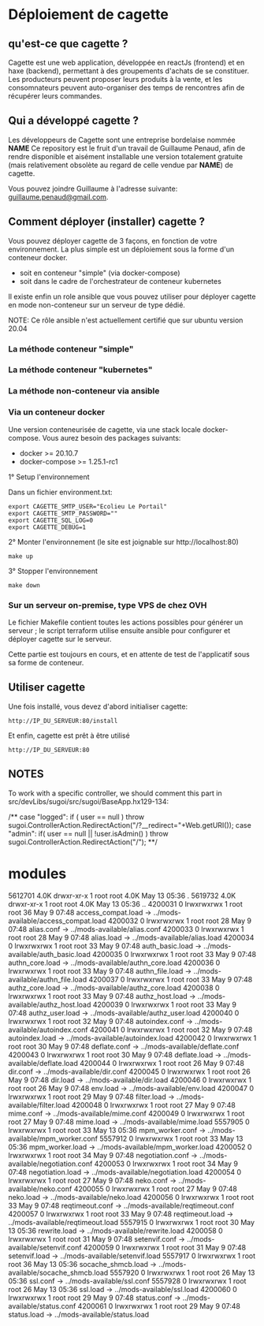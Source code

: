 # Déploiement de cagette

## qu'est-ce que cagette ?

Cagette est une web application, développée en reactJs (frontend) et en haxe (backend),
permettant à des groupements d'achats de se constituer. Les producteurs peuvent proposer
leurs produits à la vente, et les consomnateurs peuvent auto-organiser des temps de
rencontres afin de récupérer leurs commandes.  

## Qui a développé cagette ?

Les développeurs de Cagette sont une entreprise bordelaise nommée __NAME__
Ce repository est le fruit d'un travail de Guillaume Penaud, afin de rendre disponible
et aisément installable une version totalement gratuite (mais relativement obsolète
au regard de celle vendue par __NAME__) de cagette.

Vous pouvez joindre Guillaume à l'adresse suivante: guillaume.penaud@gmail.com.

## Comment déployer (installer) cagette ?

Vous pouvez déployer cagette de 3 façons, en fonction de votre environnement.
La plus simple est un déploiement sous la forme d'un conteneur docker.

- soit en conteneur "simple" (via docker-compose)
- soit dans le cadre de l'orchestrateur de conteneur kubernetes

Il existe enfin un role ansible que vous pouvez utiliser pour déployer cagette
en mode non-conteneur sur un serveur de type dédié.

NOTE: Ce rôle ansible n'est actuellement certifié que sur ubuntu version 20.04

### La méthode conteneur "simple"



### La méthode conteneur "kubernetes"



### La méthode non-conteneur via ansible




### Via un conteneur docker

Une version conteneurisée de cagette, via une stack locale docker-compose.
Vous aurez besoin des packages suivants:

- docker >= 20.10.7
- docker-compose >= 1.25.1-rc1

1° Setup l'environnement

Dans un fichier environment.txt:
```
export CAGETTE_SMTP_USER="Ecolieu Le Portail"
export CAGETTE_SMTP_PASSWORD=""
export CAGETTE_SQL_LOG=0
export CAGETTE_DEBUG=1
```

2° Monter l'environnement (le site est joignable sur http://localhost:80)
```
make up
```

3° Stopper l'environnement
```
make down
```

### Sur un serveur on-premise, type VPS de chez OVH

Le fichier Makefile contient toutes les actions possibles pour générer un serveur ; le script terraform utilise ensuite ansible pour configurer et déployer cagette sur le serveur.

Cette partie est toujours en cours, et en attente de test de l'applicatif sous sa forme de conteneur.

## Utiliser cagette

Une fois installé, vous devez d'abord initialiser cagette:

```
http://IP_DU_SERVEUR:80/install
```

Et enfin, cagette est prêt à être utilisé

```
http://IP_DU_SERVEUR:80
```


## NOTES
To work with a specific controller, we should comment this part in src/devLibs/sugoi/src/sugoi/BaseApp.hx129-134:

/** case "logged":
  if ( user == null )
    throw sugoi.ControllerAction.RedirectAction("/?__redirect="+Web.getURI());
case "admin":
  if( user == null || !user.isAdmin() )
    throw sugoi.ControllerAction.RedirectAction("/"); **/

# modules

5612701 4.0K drwxr-xr-x 1 root root 4.0K May 13 05:36 .
5619732 4.0K drwxr-xr-x 1 root root 4.0K May 13 05:36 ..
4200031    0 lrwxrwxrwx 1 root root   36 May  9 07:48 access_compat.load -> ../mods-available/access_compat.load
4200032    0 lrwxrwxrwx 1 root root   28 May  9 07:48 alias.conf -> ../mods-available/alias.conf
4200033    0 lrwxrwxrwx 1 root root   28 May  9 07:48 alias.load -> ../mods-available/alias.load
4200034    0 lrwxrwxrwx 1 root root   33 May  9 07:48 auth_basic.load -> ../mods-available/auth_basic.load
4200035    0 lrwxrwxrwx 1 root root   33 May  9 07:48 authn_core.load -> ../mods-available/authn_core.load
4200036    0 lrwxrwxrwx 1 root root   33 May  9 07:48 authn_file.load -> ../mods-available/authn_file.load
4200037    0 lrwxrwxrwx 1 root root   33 May  9 07:48 authz_core.load -> ../mods-available/authz_core.load
4200038    0 lrwxrwxrwx 1 root root   33 May  9 07:48 authz_host.load -> ../mods-available/authz_host.load
4200039    0 lrwxrwxrwx 1 root root   33 May  9 07:48 authz_user.load -> ../mods-available/authz_user.load
4200040    0 lrwxrwxrwx 1 root root   32 May  9 07:48 autoindex.conf -> ../mods-available/autoindex.conf
4200041    0 lrwxrwxrwx 1 root root   32 May  9 07:48 autoindex.load -> ../mods-available/autoindex.load
4200042    0 lrwxrwxrwx 1 root root   30 May  9 07:48 deflate.conf -> ../mods-available/deflate.conf
4200043    0 lrwxrwxrwx 1 root root   30 May  9 07:48 deflate.load -> ../mods-available/deflate.load
4200044    0 lrwxrwxrwx 1 root root   26 May  9 07:48 dir.conf -> ../mods-available/dir.conf
4200045    0 lrwxrwxrwx 1 root root   26 May  9 07:48 dir.load -> ../mods-available/dir.load
4200046    0 lrwxrwxrwx 1 root root   26 May  9 07:48 env.load -> ../mods-available/env.load
4200047    0 lrwxrwxrwx 1 root root   29 May  9 07:48 filter.load -> ../mods-available/filter.load
4200048    0 lrwxrwxrwx 1 root root   27 May  9 07:48 mime.conf -> ../mods-available/mime.conf
4200049    0 lrwxrwxrwx 1 root root   27 May  9 07:48 mime.load -> ../mods-available/mime.load
5557905    0 lrwxrwxrwx 1 root root   33 May 13 05:36 mpm_worker.conf -> ../mods-available/mpm_worker.conf
5557912    0 lrwxrwxrwx 1 root root   33 May 13 05:36 mpm_worker.load -> ../mods-available/mpm_worker.load
4200052    0 lrwxrwxrwx 1 root root   34 May  9 07:48 negotiation.conf -> ../mods-available/negotiation.conf
4200053    0 lrwxrwxrwx 1 root root   34 May  9 07:48 negotiation.load -> ../mods-available/negotiation.load
4200054    0 lrwxrwxrwx 1 root root   27 May  9 07:48 neko.conf -> ../mods-available/neko.conf
4200055    0 lrwxrwxrwx 1 root root   27 May  9 07:48 neko.load -> ../mods-available/neko.load
4200056    0 lrwxrwxrwx 1 root root   33 May  9 07:48 reqtimeout.conf -> ../mods-available/reqtimeout.conf
4200057    0 lrwxrwxrwx 1 root root   33 May  9 07:48 reqtimeout.load -> ../mods-available/reqtimeout.load
5557915    0 lrwxrwxrwx 1 root root   30 May 13 05:36 rewrite.load -> ../mods-available/rewrite.load
4200058    0 lrwxrwxrwx 1 root root   31 May  9 07:48 setenvif.conf -> ../mods-available/setenvif.conf
4200059    0 lrwxrwxrwx 1 root root   31 May  9 07:48 setenvif.load -> ../mods-available/setenvif.load
5557917    0 lrwxrwxrwx 1 root root   36 May 13 05:36 socache_shmcb.load -> ../mods-available/socache_shmcb.load
5557920    0 lrwxrwxrwx 1 root root   26 May 13 05:36 ssl.conf -> ../mods-available/ssl.conf
5557928    0 lrwxrwxrwx 1 root root   26 May 13 05:36 ssl.load -> ../mods-available/ssl.load
4200060    0 lrwxrwxrwx 1 root root   29 May  9 07:48 status.conf -> ../mods-available/status.conf
4200061    0 lrwxrwxrwx 1 root root   29 May  9 07:48 status.load -> ../mods-available/status.load
